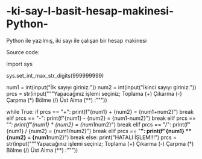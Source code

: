 # -ki-say-l-basit-hesap-makinesi-Python-
Python ile yazılmış, iki sayı ile çalışan bir hesap makinesi

Source code:

import sys

sys.set_int_max_str_digits(999999999)

num1 = int(input("İlk sayıyı giriniz:"))
num2 = int(input("İkinci sayıyı giriniz:"))
prcs = str(input("""Yapacağınız işlemi seçiniz;
Toplama  (+)
Çıkarma  (-)
Çarpma   (*)
Bölme    (/)
Üst Alma (**)
:"""))

while True:
    if prcs == "+":
        print(f"{num1} + {num2} = {num1+num2}")
        break
    elif prcs == "-":
        print(f"{num1} - {num2} = {num1-num2}")
        break
    elif prcs == "*":
        print(f"{num1} * {num2} = {num1*num2}")
        break
    elif prcs == "/":
        print(f"{num1} / {num2} = {num1/num2}")
        break
    elif prcs == "**":
        print(f"{num1} ** {num2} = {num1**num2}")
        break
    else:
        print("HATALI İŞLEM!!!")
    prcs = str(input("""Yapacağınız işlemi seçiniz;
Toplama  (+)
Çıkarma  (-)
Çarpma   (*)
Bölme    (/)
Üst Alma (**)
:"""))
